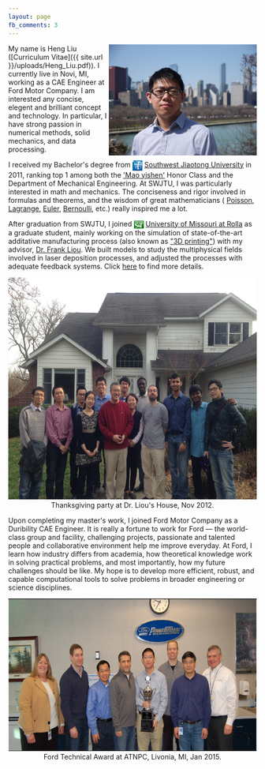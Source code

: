 ```yaml
---
layout: page
fb_comments: 3
---
```


<img src="/uploads/heng.jpg" width="300" height="225" align="right">

My name is Heng Liu ([Curriculum Vitae]({{ site.url }}/uploads/Heng_Liu.pdf)). I currently live in Novi, MI, working as a CAE Engineer at Ford Motor Company. I am interested any concise, elegent and brilliant concept and technology. In particular, I have strong passion in numerical methods, solid mechanics, and data processing.

I received my Bachelor's degree from <img src="/uploads/swjtu.jpg" width="20" height="21" style="display:inline-block;vertical-align:middle"> [Southwest Jiaotong University](http://www.swjtu.edu.cn/) in 2011, ranking top 1 among both the ['Mao yishen'](http://en.wikipedia.org/wiki/Mao_Yisheng) Honor Class and the Department of Mechanical Engineering. At SWJTU, I was particularly interested in math and mechanics. The conciseness and rigor involved in formulas and theorems, and the wisdom of great mathematicians ( [Poisson](http://en.wikipedia.org/wiki/Sim%C3%A9on_Denis_Poisson), [Lagrange](http://en.wikipedia.org/wiki/Joseph-Louis_Lagrange), [Euler](http://en.wikipedia.org/wiki/Leonhard_Euler), [Bernoulli](http://en.wikipedia.org/wiki/Jacob_Bernoulli), etc.) really inspired me a lot.

After graduation from SWJTU, I joined <img src="/uploads/mst.jpg" width="20" height="16" style="display:inline-block;vertical-align:middle"> [University of Missouri at Rolla](http://www.mst.edu/) as a graduate student, mainly working on the simulation of state-of-the-art additative manufacturing process (also known as ["3D printing"](http://en.wikipedia.org/wiki/3D_printing)) with my advisor, [Dr. Frank Liou](http://web.mst.edu/~liou/). We built models to study the multiphysical fields involved in laser deposition processes, and adjusted the processes with adequate feedback systems. Click [here](http://www.hengliu.us/research/index.html) to find more details.

<center><img src="/uploads/thanksgiving_party.JPG" width="600" height="450"></center>
<center>Thanksgiving party at Dr. Liou's House, Nov 2012.</center>

Upon completing my master's work, I joined Ford Motor Company as a Duribility CAE Engineer. It is really a fortune to work for Ford — the world-class group and facility, challenging projects, passionate and talented people and collaborative environment help me improve everyday. At Ford, I learn how industry differs from academia, how theoretical knowledge work in solving practical problems, and most importantly, how my future challenges should be like. My hope is to develop more efficient, robust, and capable computational tools to solve problems in broader engineering or science disciplines.

<center><img src="/uploads/technical_award.PNG" width="600" height="309"></center>
<center>Ford Technical Award at ATNPC, Livonia, MI, Jan 2015.</center>

